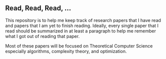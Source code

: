 ## Read, Read, Read, ... ##

This repository is to help me keep track of research papers that I have read and
papers that I am yet to finish reading. Ideally, every single paper that I read
should be summarized in at least a paragraph to help me remember what I got out
of reading that paper.

Most of these papers will be focused on Theoretical Computer Science especially
algorithms, complexity theory, and optimization.
